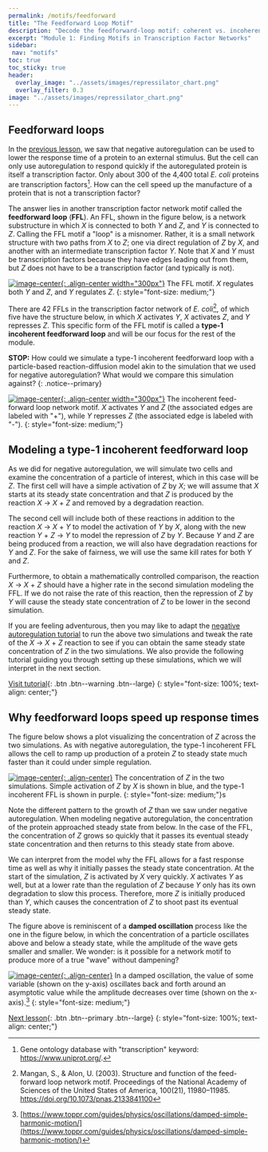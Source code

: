 ```yaml
---
permalink: /motifs/feedforward
title: "The Feedforward Loop Motif"
description: "Decode the feedforward-loop motif: coherent vs. incoherent types, signal filtering, and timing control in gene-regulatory networks."
excerpt: "Module 1: Finding Motifs in Transcription Factor Networks"
sidebar:
 nav: "motifs"
toc: true
toc_sticky: true
header:
  overlay_image: "../assets/images/repressilator_chart.png"
  overlay_filter: 0.3
image: "../assets/images/repressilator_chart.png"
---
```


## Feedforward loops

In the [previous lesson](nar), we saw that negative autoregulation can be used to lower the response time of a protein to an external stimulus. But the cell can only use autoregulation to respond quickly if the autoregulated protein is itself a transcription factor. Only about 300 of the 4,400 total *E. coli* proteins are transcription factors[^tfNumber]. How can the cell speed up the manufacture of a protein that is not a transcription factor?

The answer lies in another transcription factor network motif called the **feedforward loop** (**FFL**). An FFL, shown in the figure below, is a network substructure in which *X* is connected to both *Y* and *Z*, and *Y* is connected to *Z*. Calling the FFL motif a "loop" is a misnomer. Rather, it is a small network structure with two paths from *X* to *Z*; one via direct regulation of *Z* by *X*, and another with an intermediate transcription factor *Y*. Note that *X* and *Y* must be transcription factors because they have edges leading out from them, but *Z* does not have to be a transcription factor (and typically is not).

[![image-center](../assets/images/600px/feed-forward_loop.png){: .align-center width="300px"}](../assets/images/feed-forward_loop.png)
The FFL motif. *X* regulates both *Y* and *Z*, and *Y* regulates *Z*.
{: style="font-size: medium;"}

There are 42 FFLs in the transcription factor network of *E. coli*[^ffl], of which five have the structure below, in which *X* activates *Y*, *X* activates *Z*, and *Y* represses *Z*. This specific form of the FFL motif is  called a **type-1 incoherent feedforward loop** and will be our focus for the rest of the module.

**STOP:** How could we simulate a type-1 incoherent feedforward loop with a particle-based reaction-diffusion model akin to the simulation that we used for negative autoregulation? What would we compare this simulation against?
{: .notice--primary}

[![image-center](../assets/images/600px/type-1_incoherent_feed-forward_loop.png){: .align-center width="300px"}](../assets/images/type-1_incoherent_feed-forward_loop.png)
The incoherent feed-forward loop network motif. *X* activates *Y* and *Z* (the associated edges are labeled with "+"), while *Y* represses *Z* (the associated edge is labeled with "-").
{: style="font-size: medium;"}

## Modeling a type-1 incoherent feedforward loop

As we did for negative autoregulation, we will simulate two cells and examine the concentration of a particle of interest, which in this case will be *Z*. The first cell will have a simple activation of *Z* by *X*; we will assume that *X* starts at its steady state concentration and that *Z* is produced by the reaction *X* → *X* + *Z* and removed by a degradation reaction.

The second cell will include both of these reactions in addition to the reaction *X* → *X* + *Y* to model the activation of *Y* by *X*, along with the new reaction *Y* + *Z* → *Y* to model the repression of *Z* by *Y*. Because *Y* and *Z* are being produced from a reaction, we will also have degradation reactions for *Y* and *Z*. For the sake of fairness, we will use the same kill rates for both *Y* and *Z*.

Furthermore, to obtain a mathematically controlled comparison, the reaction *X* → *X* + *Z* should have a higher rate in the second simulation modeling the FFL. If we do not raise the rate of this reaction, then the repression of *Z* by *Y* will cause the steady state concentration of *Z* to be lower in the second simulation.

If you are feeling adventurous, then you may like to adapt the [negative autoregulation tutorial](tutorial_nar) to run the above two simulations and tweak the rate of the *X* → *X* + *Z* reaction to see if you can obtain the same steady state concentration of *Z* in the two simulations. We also provide the following tutorial guiding you through setting up these simulations, which we will interpret in the next section.

[Visit tutorial](tutorial_feed){: .btn .btn--warning .btn--large}
{: style="font-size: 100%; text-align: center;"}

## Why feedforward loops speed up response times

The figure below shows a plot visualizing the concentration of *Z* across the two simulations. As with negative autoregulation, the type-1 incoherent FFL allows the cell to ramp up production of a protein *Z* to steady state much faster than it could under simple regulation.

[![image-center](../assets/images/600px/ffl_chart_2.png){: .align-center}](../assets/images/ffl_chart_2.png)
The concentration of *Z* in the two simulations. Simple activation of *Z* by *X* is shown in blue, and the type-1 incoherent FFL is shown in purple.
{: style="font-size: medium;"}s

Note the different pattern to the growth of *Z* than we saw under negative autoregulation. When modeling negative autoregulation, the concentration of the protein approached steady state from below. In the case of the FFL, the concentration of *Z* grows so quickly that it passes its eventual steady state concentration and then returns to this steady state from above.

We can interpret from the model why the FFL allows for a fast response time as well as why it initially passes the steady state concentration. At the start of the simulation, *Z* is activated by *X* very quickly. *X* activates *Y* as well, but at a lower rate than the regulation of *Z* because *Y* only has its own degradation to slow this process. Therefore, more *Z* is initially produced than *Y*, which causes the concentration of *Z* to shoot past its eventual steady state.


The figure above is reminiscent of a **damped oscillation** process like the one in the figure below, in which the concentration of a particle oscillates above and below a steady state, while the amplitude of the wave gets smaller and smaller. We wonder: is it possible for a network motif to produce more of a true "wave" without dampening?

[![image-center](../assets/images/600px/damped_oscillator.png){: .align-center}](../assets/images/damped_oscillator.png)
In a damped oscillation, the value of some variable (shown on the y-axis) oscillates back and forth around an asymptotic value while the amplitude decreases over time (shown on the x-axis).[^dampedOscillator]
{: style="font-size: medium;"}

[Next lesson](oscillators){: .btn .btn--primary .btn--large}
{: style="font-size: 100%; text-align: center;"}

[^dampedOscillator]: [https://www.toppr.com/guides/physics/oscillations/damped-simple-harmonic-motion/](https://www.toppr.com/guides/physics/oscillations/damped-simple-harmonic-motion/)

[^tfNumber]: Gene ontology database with "transcription" keyword: https://www.uniprot.org/.

[^ffl]: Mangan, S., & Alon, U. (2003). Structure and function of the feed-forward loop network motif. Proceedings of the National Academy of Sciences of the United States of America, 100(21), 11980–11985. https://doi.org/10.1073/pnas.2133841100
